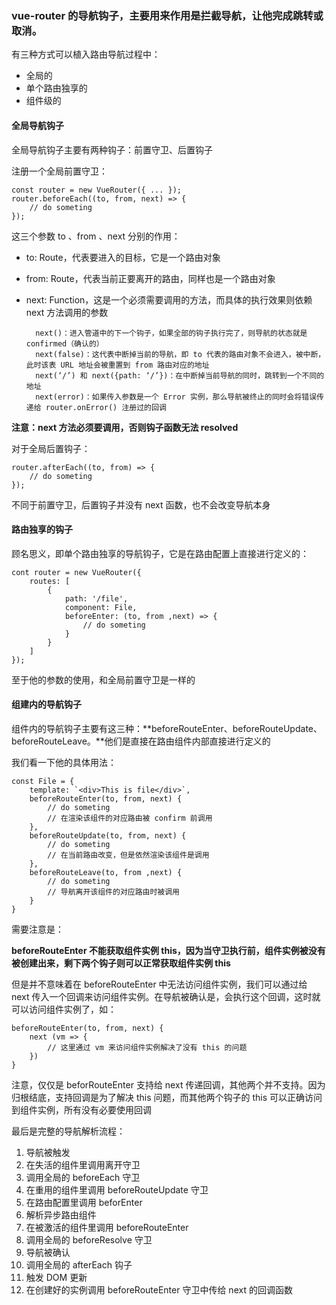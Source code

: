 ### vue-router 的导航钩子，主要用来作用是拦截导航，让他完成跳转或取消。
有三种方式可以植入路由导航过程中：

- 全局的
- 单个路由独享的
- 组件级的

#### 全局导航钩子
全局导航钩子主要有两种钩子：前置守卫、后置钩子<br>

注册一个全局前置守卫：<br>

	const router = new VueRouter({ ... });
	router.beforeEach((to, from, next) => {
	    // do someting
	});

这三个参数 to 、from 、next 分别的作用：<br>

- to: Route，代表要进入的目标，它是一个路由对象
- from: Route，代表当前正要离开的路由，同样也是一个路由对象
- next: Function，这是一个必须需要调用的方法，而具体的执行效果则依赖 next 方法调用的参数


		next()：进入管道中的下一个钩子，如果全部的钩子执行完了，则导航的状态就是 confirmed（确认的）
		next(false)：这代表中断掉当前的导航，即 to 代表的路由对象不会进入，被中断，此时该表 URL 地址会被重置到 from 路由对应的地址
		next(‘/’) 和 next({path: ‘/’})：在中断掉当前导航的同时，跳转到一个不同的地址
		next(error)：如果传入参数是一个 Error 实例，那么导航被终止的同时会将错误传递给 router.onError() 注册过的回调

**注意：next 方法必须要调用，否则钩子函数无法 resolved**

对于全局后置钩子：<br>

	router.afterEach((to, from) => {
	    // do someting
	});

不同于前置守卫，后置钩子并没有 next 函数，也不会改变导航本身<br>

#### 路由独享的钩子

顾名思义，即单个路由独享的导航钩子，它是在路由配置上直接进行定义的：

	cont router = new VueRouter({
	    routes: [
	        {
	            path: '/file',
	            component: File,
	            beforeEnter: (to, from ,next) => {
	                // do someting
	            }
	        }
	    ]
	});

至于他的参数的使用，和全局前置守卫是一样的<br>


#### 组建内的导航钩子

组件内的导航钩子主要有这三种：**beforeRouteEnter、beforeRouteUpdate、beforeRouteLeave。**他们是直接在路由组件内部直接进行定义的<br>

我们看一下他的具体用法：<br>

	const File = {
	    template: `<div>This is file</div>`,
	    beforeRouteEnter(to, from, next) {
	        // do someting
	        // 在渲染该组件的对应路由被 confirm 前调用
	    },
	    beforeRouteUpdate(to, from, next) {
	        // do someting
	        // 在当前路由改变，但是依然渲染该组件是调用
	    },
	    beforeRouteLeave(to, from ,next) {
	        // do someting
	        // 导航离开该组件的对应路由时被调用
	    }
	}

需要注意是：<br>

**beforeRouteEnter 不能获取组件实例 this，因为当守卫执行前，组件实例被没有被创建出来，剩下两个钩子则可以正常获取组件实例 this**

但是并不意味着在 beforeRouteEnter 中无法访问组件实例，我们可以通过给 next 传入一个回调来访问组件实例。在导航被确认是，会执行这个回调，这时就可以访问组件实例了，如：<br>

	beforeRouteEnter(to, from, next) {
	    next (vm => {
	        // 这里通过 vm 来访问组件实例解决了没有 this 的问题
	    })
	}

注意，仅仅是 beforRouteEnter 支持给 next 传递回调，其他两个并不支持。因为归根结底，支持回调是为了解决 this 问题，而其他两个钩子的 this 可以正确访问到组件实例，所有没有必要使用回调<br>

最后是完整的导航解析流程：<br>

1. 导航被触发
1. 在失活的组件里调用离开守卫
1. 调用全局的 beforeEach 守卫
1. 在重用的组件里调用 beforeRouteUpdate 守卫
1. 在路由配置里调用 beforEnter
1. 解析异步路由组件
1. 在被激活的组件里调用 beforeRouteEnter
1. 调用全局的 beforeResolve 守卫
1. 导航被确认
1. 调用全局的 afterEach 钩子
1. 触发 DOM 更新
1. 在创建好的实例调用 beforeRouteEnter 守卫中传给 next 的回调函数
